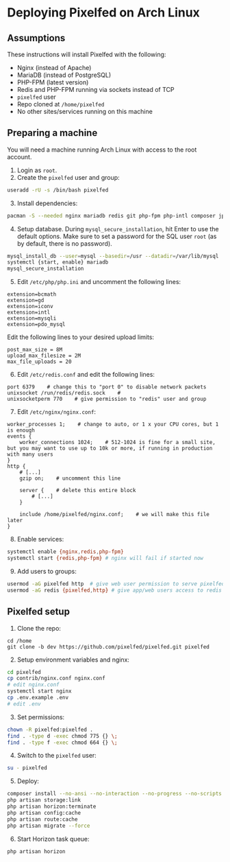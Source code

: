 # Deploying Pixelfed on Arch Linux

## Assumptions
These instructions will install Pixelfed with the following:
- Nginx (instead of Apache)
- MariaDB (instead of PostgreSQL)
- PHP-FPM (latest version)
- Redis and PHP-FPM running via sockets instead of TCP
- `pixelfed` user
- Repo cloned at `/home/pixelfed`
- No other sites/services running on this machine

## Preparing a machine

You will need a machine running Arch Linux with access to the root account.

1. Login as `root`.
2. Create the `pixelfed` user and group:
```bash
useradd -rU -s /bin/bash pixelfed
```
3. Install dependencies:
```bash
pacman -S --needed nginx mariadb redis git php-fpm php-intl composer jpegoptim optipng pngquant imagemagick unzip
```
4. Setup database. During `mysql_secure_installation`, hit Enter to use the default options. Make sure to set a password for the SQL user `root` (as by default, there is no password).
```bash
mysql_install_db --user=mysql --basedir=/usr --datadir=/var/lib/mysql
systemctl {start, enable} mariadb
mysql_secure_installation
```
5. Edit `/etc/php/php.ini` and uncomment the following lines:
```
extension=bcmath
extension=gd
extension=iconv
extension=intl
extension=mysqli
extension=pdo_mysql
```
Edit the following lines to your desired upload limits:
```
post_max_size = 8M
upload_max_filesize = 2M
max_file_uploads = 20
```
6. Edit `/etc/redis.conf` and edit the following lines:
```
port 6379    # change this to "port 0" to disable network packets
unixsocket /run/redis/redis.sock    # 
unixsocketperm 770    # give permission to "redis" user and group
```
7. Edit `/etc/nginx/nginx.conf`:
```nginx
worker_processes 1;    # change to auto, or 1 x your CPU cores, but 1 is enough
events {
    worker_connections 1024;    # 512-1024 is fine for a small site, but you may want to use up to 10k or more, if running in production with many users
}
http {
    # [...]
    gzip on;    # uncomment this line

    server {    # delete this entire block
        # [...]
    }

    include /home/pixelfed/nginx.conf;    # we will make this file later
}
```
8. Enable services:
```bash
systemctl enable {nginx,redis,php-fpm}
systemctl start {redis,php-fpm} # nginx will fail if started now
```
9. Add users to groups:
```bash
usermod -aG pixelfed http  # give web user permission to serve pixelfed
usermod -aG redis {pixelfed,http} # give app/web users access to redis
```

## Pixelfed setup
1. Clone the repo:
```
cd /home
git clone -b dev https://github.com/pixelfed/pixelfed.git pixelfed
```
2. Setup environment variables and nginx:
```bash
cd pixelfed
cp contrib/nginx.conf nginx.conf
# edit nginx.conf
systemctl start nginx
cp .env.example .env
# edit .env
```
3. Set permissions:
```bash
chown -R pixelfed:pixelfed .
find . -type d -exec chmod 775 {} \;
find . -type f -exec chmod 664 {} \;
```
4. Switch to the `pixelfed` user:
```bash
su - pixelfed
```
5. Deploy:
```bash
composer install --no-ansi --no-interaction --no-progress --no-scripts --optimize-autoloader
php artisan storage:link
php artisan horizon:terminate
php artisan config:cache
php artisan route:cache
php artisan migrate --force
```
6. Start Horizon task queue:
```bash
php artisan horizon
```